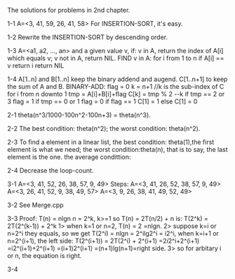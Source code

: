 The solutions for problems in 2nd chapter.

1-1 A=<3, 41, 59, 26, 41, 58>
    For INSERTION-SORT, it's easy.

1-2 Rewrite the INSERTION-SORT by descending order.

1-3 A=<a1, a2, ..., an> and a given value v, if:
      v in A, return the index of A[i] which equals v;
      v not in A, return NIL.
    FIND v in A:
    for i from 1 to n
        if A[i] == v
            return i
    return NIL

1-4 A[1..n] and B[1..n] keep the binary addend and augend. C[1..n+1] to keep the sum of A and B.
    BINARY-ADD:
    flag = 0
    k = n+1 //k is the sub-index of C
    for i from n downto 1
        tmp = A[i]+B[i]+flag
        C[k] = tmp % 2
        --k
        if tmp == 2 or 3
            flag = 1
        if tmp == 0 or 1
            flag = 0
    if flag == 1
        C[1] = 1
    else
        C[1] = 0

2-1 theta(n^3/1000-100n^2-100n+3) = theta(n^3).

2-2 The best condition: theta(n^2); the worst condition: theta(n^2).

2-3 To find a element in a linear list, 
    the best condition: theta(1),the first element is what we need;
    the worst condition:theta(n), that is to say, the last element is the one.
    the average condittion: 

2-4 Decrease the loop-count.


3-1 A=<3, 41, 52, 26, 38, 57, 9, 49>
    Steps:
          A=<3, 41, 26, 52, 38, 57, 9, 49>
          A=<3, 26, 41, 52, 9, 38, 49, 57>
          A=<3, 9, 26, 38, 41, 49, 52, 49>

3-2 See Merge.cpp

3-3 Proof: T(n) = nlgn
      n = 2^k, k>=1
      so T(n) = 2T(n/2) + n is:
         T(2^k) = 2T(2^(k-1)) + 2^k
      1> when k=1 or n=2, T(n) = 2 =nlgn.
      2> suppose k=i or n=2^i they equals, so we get T(2^i) = nlgn = 2^ilg2^i = i2^i,
         when k=i+1 or n=2^(i+1),
         the left side: T(2^(i+1)) = 2T(2^i) + 2^(i+1) 
                       =2*i*2^i+2^(i+1)
                       =i2^(i+1)+2^(i+1)
                       =(i+1)2^(i+1)
                       =(n+1)lg(n+1)=right side.
      3> so for arbitary i or n, the equation is right.
      
3-4 
                       
